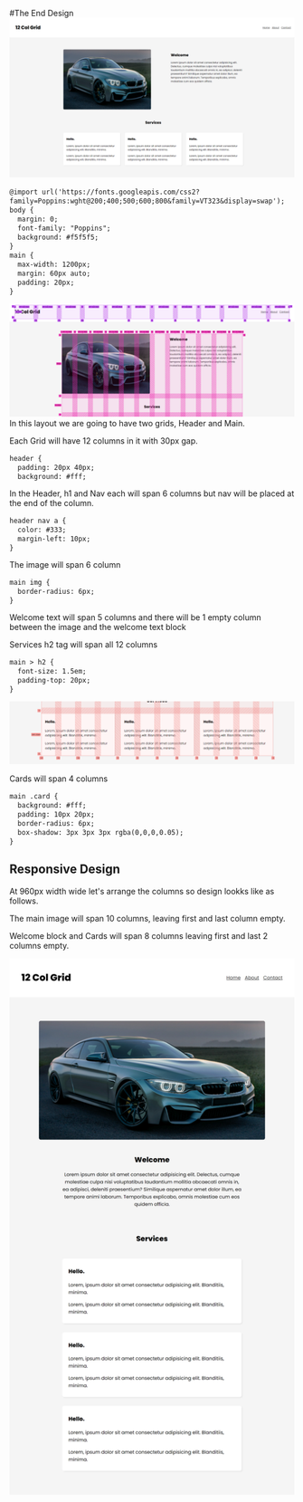 #The End Design
![alt text](readMeImg/FullViewDesign.png)

```
@import url('https://fonts.googleapis.com/css2?family=Poppins:wght@200;400;500;600;800&family=VT323&display=swap');
body {
  margin: 0;
  font-family: "Poppins";
  background: #f5f5f5;
}
main {
  max-width: 1200px;
  margin: 60px auto;
  padding: 20px;
}
```


![alt text](readMeImg/1.png)
In this layout we are going to have two grids, Header and Main.

Each Grid will have 12 columns in it with 30px gap.

```
header {
  padding: 20px 40px;
  background: #fff;
```

In the Header, h1 and Nav each will span 6 columns but nav will be placed at the end of the column.


```
header nav a {
  color: #333;
  margin-left: 10px;
}
```

The image will span 6 column
```
main img {
  border-radius: 6px;
}
```

Welcome text will span 5 columns and there will be 1 empty column between the image and the welcome text block

Services h2 tag will span all 12 columns

```
main > h2 {
  font-size: 1.5em;
  padding-top: 20px;
}
```

![alt text](readMeImg/2.png)

Cards will span 4 columns

```
main .card {
  background: #fff;
  padding: 10px 20px;
  border-radius: 6px;
  box-shadow: 3px 3px 3px rgba(0,0,0,0.05);
}

```

## Responsive Design

At 960px width wide  let's arrange the columns so design lookks like as follows.

The main image will span 10 columns, leaving first and last column empty.

Welcome block and Cards will span 8 columns leaving first and last 2 columns empty.

![alt text](readMeImg/3.png)